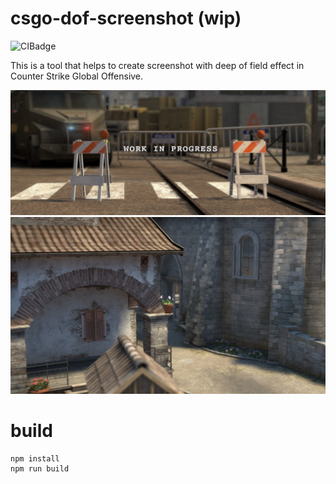 # csgo-dof-screenshot (wip)
![CIBadge](https://github.com/ferdodo/csgo-dof-screenshot/workflows/test/badge.svg "CI Badge")

This is a tool that helps to create screenshot with deep of field effect in Counter Strike Global Offensive.

![WorkInProgress](/gallery/wip.jpg "Work in progress")
![Example](/gallery/example1.jpg "Example")

# build

```
npm install
npm run build
```
